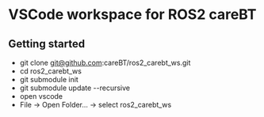 # VSCode workspace for ROS2 careBT

## Getting started

- git clone git@github.com:careBT/ros2_carebt_ws.git
- cd ros2_carebt_ws
- git submodule init
- git submodule update --recursive
- open vscode
- File -> Open Folder... -> select ros2_carebt_ws
